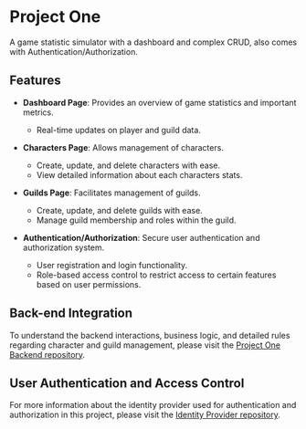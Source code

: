 # Project One

A game statistic simulator with a dashboard and complex CRUD, also comes with Authentication/Authorization.

## Features

- **Dashboard Page**: Provides an overview of game statistics and important metrics.
  - Real-time updates on player and guild data.

- **Characters Page**: Allows management of characters.
  - Create, update, and delete characters with ease.
  - View detailed information about each characters stats.

- **Guilds Page**: Facilitates management of guilds.
  - Create, update, and delete guilds with ease.
  - Manage guild membership and roles within the guild.

- **Authentication/Authorization**: Secure user authentication and authorization system.
  - User registration and login functionality.
  - Role-based access control to restrict access to certain features based on user permissions.

## Back-end Integration

To understand the backend interactions, business logic, and detailed rules regarding character and guild management, please visit the [Project One Backend repository](https://github.com/DevWedeloper/projectOneBackEnd).

## User Authentication and Access Control

For more information about the identity provider used for authentication and authorization in this project, please visit the [Identity Provider repository](https://github.com/DevWedeloper/auth).